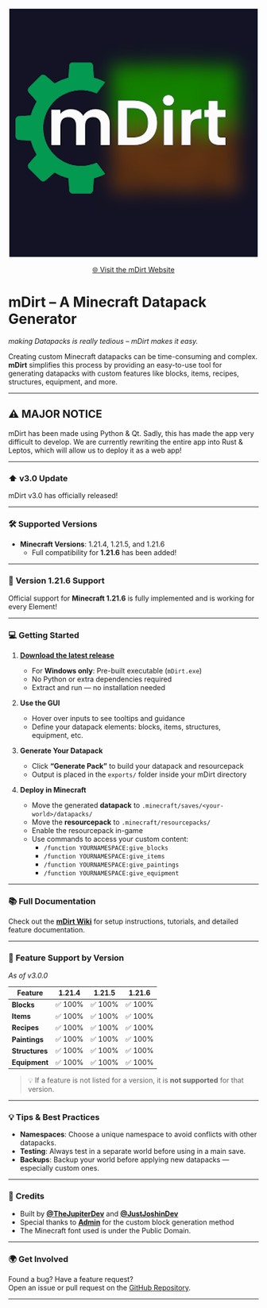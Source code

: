 <p align="center">
  <img src="assets/icon.png" alt="App Logo" width="500"/>
</p>

<p align="center">
  <a href="https://faith-and-code-technologies.github.io/mDirt/" target="_blank">
    🌐 Visit the mDirt Website
  </a>
</p>

# mDirt – A Minecraft Datapack Generator  
_making Datapacks is really tedious – mDirt makes it easy._

Creating custom Minecraft datapacks can be time-consuming and complex. **mDirt** simplifies this process by providing an easy-to-use tool for generating datapacks with custom features like blocks, items, recipes, structures, equipment, and more.

---

## ⚠️ MAJOR NOTICE
mDirt has been made using Python & Qt. Sadly, this has made the app very difficult to develop.
We are currently rewriting the entire app into Rust & Leptos, which will allow us to deploy it as a web app!

---

### ⬆️ **v3.0 Update**
mDirt v3.0 has officially released!

---

### 🛠️ **Supported Versions**
- **Minecraft Versions**: 1.21.4, 1.21.5, and 1.21.6
  - Full compatibility for **1.21.6** has been added!

---

### 🚨 **Version 1.21.6 Support**
Official support for **Minecraft 1.21.6** is fully implemented and is working for every Element!

---

### 💻 **Getting Started**

1. **[Download the latest release](https://github.com/Faith-and-Code-Technologies/mDirt/releases)**
   - For **Windows only**: Pre-built executable (`mDirt.exe`)
   - No Python or extra dependencies required
   - Extract and run — no installation needed

2. **Use the GUI**
   - Hover over inputs to see tooltips and guidance
   - Define your datapack elements: blocks, items, structures, equipment, etc.

3. **Generate Your Datapack**
   - Click **“Generate Pack”** to build your datapack and resourcepack
   - Output is placed in the `exports/` folder inside your mDirt directory

4. **Deploy in Minecraft**
   - Move the generated **datapack** to `.minecraft/saves/<your-world>/datapacks/`
   - Move the **resourcepack** to `.minecraft/resourcepacks/`
   - Enable the resourcepack in-game
   - Use commands to access your custom content:
     - `/function YOURNAMESPACE:give_blocks`
     - `/function YOURNAMESPACE:give_items`
     - `/function YOURNAMESPACE:give_paintings`
     - `/function YOURNAMESPACE:give_equipment`

---

### 📚 Full Documentation

Check out the [**mDirt Wiki**](https://github.com/Faith-and-Code-Technologies/mDirt/wiki) for setup instructions, tutorials, and detailed feature documentation.

---

### 🧩 **Feature Support by Version**  
_As of v3.0.0_

| Feature        | 1.21.4 | 1.21.5 | 1.21.6 |
|----------------|--------|--------|--------|
| **Blocks**     | ✅ 100% | ✅ 100% | ✅ 100% |
| **Items**      | ✅ 100% | ✅ 100% | ✅ 100% |
| **Recipes**    | ✅ 100% | ✅ 100% | ✅ 100% |
| **Paintings**  | ✅ 100% | ✅ 100% | ✅ 100% |
| **Structures** | ✅ 100% | ✅ 100% | ✅ 100% |
| **Equipment**  | ✅ 100% | ✅ 100% | ✅ 100% |

> 💡 If a feature is not listed for a version, it is **not supported** for that version.

---

### 💡 **Tips & Best Practices**

- **Namespaces**: Choose a unique namespace to avoid conflicts with other datapacks.
- **Testing**: Always test in a separate world before using in a main save.
- **Backups**: Backup your world before applying new datapacks — especially custom ones.

---

### 🙌 **Credits**

- Built by **[@TheJupiterDev](https://github.com/TheJupiterDev)** and **[@JustJoshinDev](https://github.com/JustJoshinDev)**
- Special thanks to **[Admin](https://youtube.com/@WASDBuildTeam)** for the custom block generation method
- The Minecraft font used is under the Public Domain.

---

### 🌍 **Get Involved**

Found a bug? Have a feature request?  
Open an issue or pull request on the [GitHub Repository](https://github.com/Faith-and-Code-Technologies/mDirt).

---
